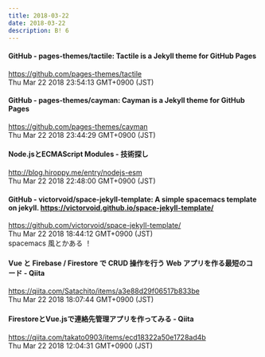 ```yaml
---
title: 2018-03-22
date: 2018-03-22
description: B! 6
---
```


#### GitHub - pages-themes/tactile: Tactile is a Jekyll theme for GitHub Pages
https://github.com/pages-themes/tactile<br>
Thu Mar 22 2018 23:54:13 GMT+0900 (JST)<br>


#### GitHub - pages-themes/cayman: Cayman is a Jekyll theme for GitHub Pages
https://github.com/pages-themes/cayman<br>
Thu Mar 22 2018 23:44:29 GMT+0900 (JST)<br>


#### Node.jsとECMAScript Modules - 技術探し
http://blog.hiroppy.me/entry/nodejs-esm<br>
Thu Mar 22 2018 22:48:00 GMT+0900 (JST)<br>


#### GitHub - victorvoid/space-jekyll-template: A simple spacemacs template on jekyll. https://victorvoid.github.io/space-jekyll-template/
https://github.com/victorvoid/space-jekyll-template/<br>
Thu Mar 22 2018 18:44:12 GMT+0900 (JST)<br>
spacemacs 風とかある ！


#### Vue と Firebase / Firestore で CRUD 操作を行う Web アプリを作る最短のコード - Qiita
https://qiita.com/Satachito/items/a3e88d29f06517b833be<br>
Thu Mar 22 2018 18:07:44 GMT+0900 (JST)<br>


#### FirestoreとVue.jsで連絡先管理アプリを作ってみる - Qiita
https://qiita.com/takato0903/items/ecd18322a50e1728ad4b<br>
Thu Mar 22 2018 12:04:31 GMT+0900 (JST)<br>


